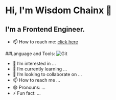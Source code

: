  # Hi, I'm Wisdom Chainx 👋 
 
 ## I'm a Frontend Engineer.
 - 📫 How to reach me: [click here](mailto:wisdomihundah664@gmail.com)

  ##Language and Tools:
  ![Git](https://img.shields.io/badge/-Git-F05032?logo=git&logoColor=white)
- 👀 I’m interested in ...
- 🌱 I’m currently learning ...
- 💞️ I’m looking to collaborate on ...
- 📫 How to reach me ...
- 😄 Pronouns: ...
- ⚡ Fun fact: ...

<!---
Wisdomchanix/Wisdomchanix is a ✨ special ✨ repository because its `README.md` (this file) appears on your GitHub profile.
You can click the Preview link to take a look at your changes.
--->
